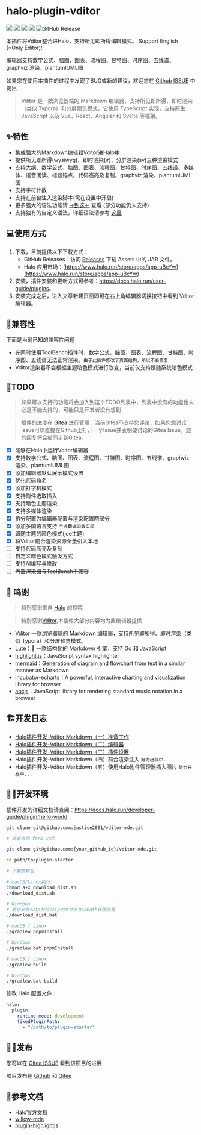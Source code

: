 # halo-plugin-vditor

<a href="https://www.halo.run/store/apps/app-uBcYw"><img src="https://img.shields.io/badge/Halo-应用市场-%230A81F5?logo=appstore&logoColor=%23fff"></a>
![](https://img.shields.io/badge/状态-稳定-red.svg)
![](https://img.shields.io/badge/启动时间-2023/11/23-green.svg)
![](https://img.shields.io/badge/优先级-HIGH-blue.svg)
![GitHub Release](https://img.shields.io/github/v/release/justice2001/halo-plugin-vditor?color=yellow&label=版本)

本插件将Vditor整合进Halo，支持所见即所得编辑模式。 Support English (*Only Editor)!

编辑器支持数学公式、脑图、图表、流程图、甘特图、时序图、五线谱、graphviz 渲染、plantumlUML图

如果您在使用本插件的过程中发现了BUG或新的建议，欢迎您在 [Github ISSUE](https://github.com/justice2001/halo-plugin-vditor/issues/new) 中提出

> Vditor 是一款浏览器端的 Markdown 编辑器，支持所见即所得、即时渲染（类似 Typora）和分屏预览模式。它使用 TypeScript 实现，支持原生 JavaScript 以及 Vue、React、Angular 和 Svelte 等框架。

## ✨特性

- 集成强大的Markdown编辑器Vditor进Halo中
- 提供所见即所得(wysiwyg)、即时渲染(ir)、分屏渲染(sv)三种渲染模式
- 支持大纲、数学公式、脑图、图表、流程图、甘特图、时序图、五线谱、多媒体、语音阅读、标题锚点、代码高亮及复制、graphviz 渲染、plantumlUML图
- 支持字符计数
- 支持在前台注入渲染脚本(需在设置中开启)
- 更多强大的语法功能请 [->到这<-](https://github.com/Vanessa219/vditor) 查看 (部分功能仍未支持)
- 支持独有的自定义语法，详细语法请参考 [这里](https://github.com/justice2001/vditor-halo-render#语法参考)

## 💻使用方式

1. 下载，目前提供以下下载方式：
    - GitHub Releases：访问 [Releases](https://github.com/justice2001/vditor-plugin/releases) 下载 Assets 中的 JAR 文件。
    - Halo 应用市场：[https://www.halo.run/store/apps/app-uBcYw](https://www.halo.run/store/apps/app-uBcYw)
2. 安装，插件安装和更新方式可参考：<https://docs.halo.run/user-guide/plugins>。
3. 安装完成之后，进入文章新建页面即可在右上角编辑器切换按钮中看到 Vditor 编辑器。

## 🤖兼容性

下面是当前已知的兼容性问题

- 在同时使用ToolBench插件时，数学公式、脑图、图表、流程图、甘特图、时序图、五线谱无法正常渲染。`由于此插件修改了页面结构，所以不会修复`
- Vditor渲染器不会根据主题暗色模式进行改变，当前仅支持跟随系统暗色模式

## 📒TODO

> 如果可以支持的功能将会加入到这个TODO列表中，列表中没有的功能也未必是不能支持的，可能只是开发者没有想到

> 插件的进度在 [Gitea](https://git.mczhengyi.top/zhengyi/halo-plugin-vditor/issues) 进行管理，当前Gitea不支持您评论，如果您想讨论Issue可以直接在Github上打开一个Issue并表明要讨论的Gitea Issue，您的回复将会被同步到Gitea。

- [x] 能够在Halo中运行Vditor编辑器
- [x] 支持数学公式、脑图、图表、流程图、甘特图、时序图、五线谱、graphviz 渲染、plantumlUML图
- [x] 添加编辑器默认展示模式设置
- [x] 优化代码命名
- [x] 添加打字机模式
- [x] 支持附件选取插入
- [x] 支持暗色主题渲染
- [x] 支持多媒体渲染
- [x] 拆分配置为编辑器配置与渲染配置两部分
- [x] 添加多国语言支持 `手搓翻译函数实现`
- [x] 跟随主题的暗色模式(joe主题)
- [x] 将Vditor前台渲染资源全量引入本地
- [ ] 支持代码高亮及复制
- [ ] 自定义暗色模式触发方式
- [ ] 支持AI编写与修改
- [ ] ~~内置渲染器与ToolBench不兼容~~

## 🙏 鸣谢

> 特别感谢来自 [Halo](https://github.com/halo-dev) 的投喂

> 特别感谢[Vditor](https://github.com/Vanessa219/vditor),本插件大部分内容均为此编辑器提供

* [Vditor](https://github.com/Vanessa219/vditor) 一款浏览器端的 Markdown 编辑器，支持所见即所得、即时渲染（类似 Typora）和分屏预览模式。
* [Lute](https://github.com/88250/lute)：🎼 一款结构化的 Markdown 引擎，支持 Go 和 JavaScript
* [highlight.js](https://github.com/highlightjs/highlight.js)：JavaScript syntax highlighter
* [mermaid](https://github.com/knsv/mermaid)：Generation of diagram and flowchart from text in a similar manner as Markdown
* [incubator-echarts](https://github.com/apache/incubator-echarts)：A powerful, interactive charting and visualization library for browser
* [abcjs](https://github.com/paulrosen/abcjs)：JavaScript library for rendering standard music notation in a browser

## 🏗开发日志

- [Halo插件开发-Vditor Markdown（一）准备工作](https://blog.mczhengyi.top/archives/halo-plugin-dev-vditor-markdown-prepare)
- [Halo插件开发-Vditor Markdown（二）编辑器](https://blog.mczhengyi.top/archives/halo-plugin-dev-vditor-markdown-editor)
- [Halo插件开发-Vditor Markdown（三）插件设置](https://blog.mczhengyi.top/archives/halo-plugin-dev-vditor-3-settings)
- Halo插件开发-Vditor Markdown（四）前台渲染注入 `努力赶稿中...`
- Halo插件开发-Vditor Markdown（五）使用Halo附件管理器插入图片 `努力开发中...`

## 🧑‍💻开发环境

插件开发的详细文档请查阅：<https://docs.halo.run/developer-guide/plugin/hello-world>

```bash
git clone git@github.com:justice2001/vditor-mde.git

# 或者当你 fork 之后

git clone git@github.com:{your_github_id}/vditor-mde.git
```

```bash
cd path/to/plugin-starter
```

```bash
# 下载依赖包

# macOS/Linux执行:
chmod a+x download_dist.sh
./download_dist.sh

# Windows
# 要求安装7Zip并将7Zip的文件夹加入Path环境变量
./download_dist.bat
```



```bash
# macOS / Linux
./gradlew pnpmInstall

# Windows
./gradlew.bat pnpmInstall
```

```bash
# macOS / Linux
./gradlew build

# Windows
./gradlew.bat build
```

修改 Halo 配置文件：

```yaml
halo:
  plugin:
    runtime-mode: development
    fixedPluginPath:
      - "/path/to/plugin-starter"
```

## 🧑‍💼发布

您可以在 [Gitea ISSUE](https://git.mczhengyi.top/zhengyi/halo-plugin-vditor/issues) 看到该项目的进展

项目发布在 [Github](https://github.com/justice2001/halo-plugin-vditor) 和 [Gitee](https://gitee.com/zhengyi59/halo-plugin-vditor)

## 📄参考文档

- [Halo官方文档](https://docs.halo.run)
- [willow-mde](https://github.com/guqing/willow-mde)
- [plugin-highlightjs](https://github.com/halo-sigs/plugin-highlightjs)